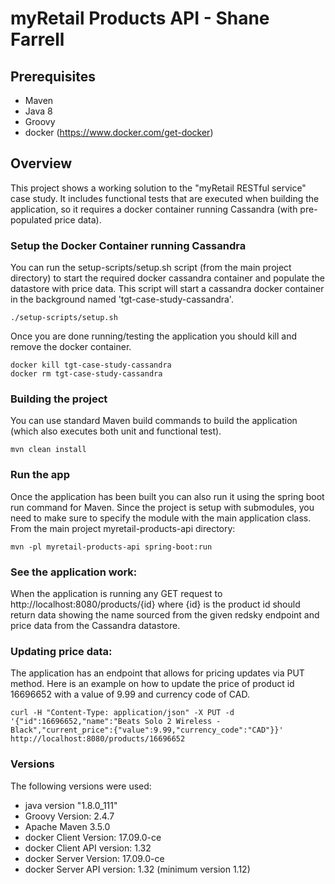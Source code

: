 # myRetail Products API - Shane Farrell

## Prerequisites
* Maven
* Java 8
* Groovy
* docker (https://www.docker.com/get-docker)

## Overview
This project shows a working solution to the "myRetail RESTful service" case study.  It includes functional tests that are executed when building the application, so it requires a docker container running Cassandra (with pre-populated price data).  

### Setup the Docker Container running Cassandra
You can run the setup-scripts/setup.sh script (from the main project directory) to start the required docker cassandra container and populate the datastore with price data.  This script will start a cassandra docker container in the background named 'tgt-case-study-cassandra'.
```
./setup-scripts/setup.sh
```
Once you are done running/testing the application you should kill and remove the docker container.
```
docker kill tgt-case-study-cassandra
docker rm tgt-case-study-cassandra
```

### Building the project 
You can use standard Maven build commands to build the application (which also executes both unit and functional test).
```
mvn clean install
```
### Run the app
Once the application has been built you can also run it using the spring boot run command for Maven.  Since the project is setup with submodules, you need to make sure to specify the module with the main application class. 
From the main project myretail-products-api directory:
```
mvn -pl myretail-products-api spring-boot:run
```
### See the application work:
When the application is running any GET request to http://localhost:8080/products/{id} where {id} is the product id should return data showing the name sourced from the given redsky endpoint and price data from the Cassandra datastore.

### Updating price data:
The application has an endpoint that allows for pricing updates via PUT method.  Here is an example on how to update the price of product id 16696652 with a value of 9.99 and currency code of CAD. 
```
curl -H "Content-Type: application/json" -X PUT -d '{"id":16696652,"name":"Beats Solo 2 Wireless - Black","current_price":{"value":9.99,"currency_code":"CAD"}}' http://localhost:8080/products/16696652
```
### Versions
The following versions were used:
* java version "1.8.0_111"
* Groovy Version: 2.4.7
* Apache Maven 3.5.0
* docker Client Version: 17.09.0-ce
* docker Client API version:  1.32
* docker Server Version: 17.09.0-ce
* docker Server API version:  1.32 (minimum version 1.12)
